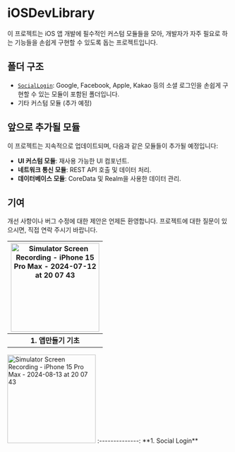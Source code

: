 
# iOSDevLibrary

이 프로젝트는 iOS 앱 개발에 필수적인 커스텀 모듈들을 모아, 개발자가 자주 필요로 하는 기능들을 손쉽게 구현할 수 있도록 돕는 프로젝트입니다.




## 폴더 구조

- [`SocialLogin`](https://github.com/indextrown/iOSDevLibrary/tree/main/SocialLogin): Google, Facebook, Apple, Kakao 등의 소셜 로그인을 손쉽게 구현할 수 있는 모듈이 포함된 폴더입니다.
- 기타 커스텀 모듈 (추가 예정)

## 앞으로 추가될 모듈

이 프로젝트는 지속적으로 업데이트되며, 다음과 같은 모듈들이 추가될 예정입니다:

- **UI 커스텀 모듈**: 재사용 가능한 UI 컴포넌트.
- **네트워크 통신 모듈**: REST API 호출 및 데이터 처리.
- **데이터베이스 모듈**: CoreData 및 Realm을 사용한 데이터 관리.

## 기여

개선 사항이나 버그 수정에 대한 제안은 언제든 환영합니다. 프로젝트에 대한 질문이 있으시면, 직접 연락 주시기 바랍니다.






<img src="https://github.com/user-attachments/assets/c8c6815a-b3e9-4a22-b77b-b9eef06dd61b" alt="Simulator Screen Recording - iPhone 15 Pro Max - 2024-07-12 at 20 07 43" style="width: 200px;"> | 
:--------------:|
**1. 앱만들기 기초** | 




<img src="https://github.com/user-attachments/assets/79955c50-a7b7-4a0d-b900-5eb1da6c5f2b" alt="Simulator Screen Recording - iPhone 15 Pro Max - 2024-08-13 at 20 07 43" style="width: 200px;">  
:--------------:  
**1. Social Login**

